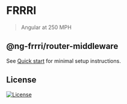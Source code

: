 # FRRRI

> Angular at 250 MPH

## @ng-frrri/router-middleware

See [Quick start](https://bitflut.gitbook.io/frrri/) for minimal setup instructions.

## License

[![License](http://img.shields.io/:license-mit-blue.svg?style=flat-square)](http://badges.mit-license.org)
